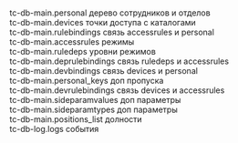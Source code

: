 <br> tc-db-main.personal	дерево сотрудников и отделов
<br> tc-db-main.devices	точки доступа с каталогами
<br> tc-db-main.rulebindings	связь accessrules и personal
<br> tc-db-main.accessrules	режимы
<br> tc-db-main.ruledeps	уровни режимов
<br> tc-db-main.deprulebindings	связь ruledeps и accessrules
<br> tc-db-main.devbindings	связь devices и personal
<br> tc-db-main.personal_keys	доп пропуска
<br> tc-db-main.devrulebindings	связь devices и accessrules
<br> tc-db-main.sideparamvalues	доп параметры
<br> tc-db-main.sideparamtypes	доп параметры
<br> tc-db-main.positions_list	долности
<br> tc-db-log.logs	события
